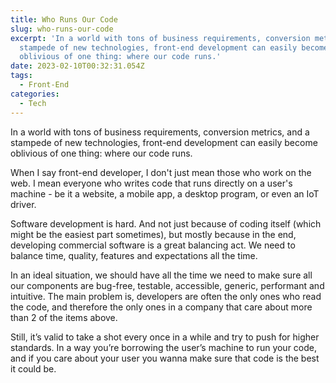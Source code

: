 ```yaml
---
title: Who Runs Our Code
slug: who-runs-our-code
excerpt: 'In a world with tons of business requirements, conversion metrics, and a
  stampede of new technologies, front-end development can easily become
  oblivious of one thing: where our code runs.'
date: 2023-02-10T00:32:31.054Z
tags:
  - Front-End
categories:
  - Tech
---
```


<script context="module">
  import Callout from "$lib/components/molecules/Callout.svelte";
  import MarkerHighlight from "$lib/components/molecules/MarkerHighlight.svelte";

  import { getSrcsetFromImport } from "$lib/utils/functions";
  import CoverImage from './cover.jpg?width=1600&format=avif;webp;png&meta&imagetools';

  metadata.coverImage = getSrcsetFromImport(CoverImage);
</script>

In a world with tons of business requirements, conversion metrics, and a stampede of new technologies, front-end development can easily become oblivious of one thing: where our code runs.

<Callout type="info">
  When I say front-end developer, I don't just mean those who work on the web. I mean everyone who writes code that runs directly on a user's machine - be it a website, a mobile app, a desktop program, or even an IoT driver.
</Callout>

Software development is hard. And not just because of coding itself (which might be the easiest part sometimes), but mostly because in the end, developing commercial software is a great balancing act. We need to balance time, quality, features and expectations all the time.

In an ideal situation, we should have all the time we need to make sure all our components are bug-free, testable, accessible, generic, performant and intuitive. The main problem is, developers are often the only ones who read the code, and therefore the only ones in a company that care about more than 2 of the items above.

Still, it’s valid to take a shot every once in a while and try to push for higher standards. <MarkerHighlight>In a way you’re borrowing the user’s machine to run your code</MarkerHighlight>, and if you care about your user you wanna make sure that code is the best it could be.
